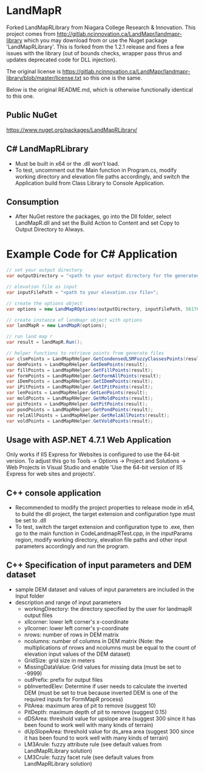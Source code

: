 # LandMapR
Forked LandMapRLibrary from Niagara College Research &amp; Innovation. This project comes from http://gitlab.ncinnovation.ca/LandMapr/landmapr-library which you may download from or use the Nuget package 'LandMapRLibrary'. This is forked from the 1.2.1 release and fixes a few issues with the library (out of bounds checks, wrapper pass thrus and updates deprecated code for DLL injection). 

The original license is https://gitlab.ncinnovation.ca/LandMapr/landmapr-library/blob/master/license.txt so this one is the same.

Below is the original README.md, which is otherwise functionally identical to this one.

## Public NuGet

https://www.nuget.org/packages/LandMapRLibrary/

## C# LandMapRLibrary

- Must be built in x64 or the .dll won't load.
- To test, uncomment out the Main function in Program.cs, modify working directory and elevation file paths accordingly, and switch the Application build from Class Library to Console Application.
 
## Consumption

- After NuGet restore the packages, go into the Dll folder, select LandMapR.dll and set the Build Action to Content and set Copy to Output Directory to Always.

# Example Code for C# Application

```cs
// set your output directory
var outputDirectory = "<path to your output directory for the generated files>";

// elevation file as input
var inputFilePath = "<path to your elevation.csv file>";

// create the options object
var options = new LandMapROptions(outputDirectory, inputFilePath, 561769.763, 4745661.603, 165, 235, 5);

// create instance of landmapr object with options
var landMapR = new LandMapR(options);

// run land map r
var result = landMapR.Run();

// helper functions to retrieve points from generate files
var clsmPoints = LandMapRHelper.GetCondensedLSMFuzzyClassesPoints(result);
var demPoints = LandMapRHelper.GetDemPoints(result);
var fillPoints = LandMapRHelper.GetFillPoints(result);
var formPoints = LandMapRHelper.GetFormAllPoints(result);
var iDemPoints = LandMapRHelper.GetIDemPoints(result);
var iPitPoints = LandMapRHelper.GetIPitPoints(result);
var lenPoints = LandMapRHelper.GetLenPoints(result);
var moldPoints = LandMapRHelper.GetMoldPoints(result);
var pitPoints = LandMapRHelper.GetPitPoints(result);
var pondPoints = LandMapRHelper.GetPondPoints(result);
var relzAllPoints = LandMapRHelper.GetRelzAllPoints(result);
var voldPoints = LandMapRHelper.GetVoldPoints(result);
```

## Usage with ASP.NET 4.7.1 Web Application

Only works if IIS Express for Websites is configured to use the 64-bit version. To adjust this go to Tools -> Options -> Project and Solutions -> Web Projects in Visual Studio and enable 'Use the 64-bit version of IIS Express for web sites and projects'.

## C++ console application

- Recommended to modify the project properties to release mode in x64, to build the dll project, the target extension and configuration type must be set to .dll
- To test, switch the target extension and configuration type to .exe, then go to the main function in CodeLandmapRTest.cpp, in the inputParams region, modify working directory, 
  elevation file paths and other input parameters accordingly and run the program.  
    
## C++ Specification of input parameters and DEM dataset

- sample DEM dataset and values of input parameters are included in the Input folder
- description and range of input parameters
   - workingDirectory: the directory specified by the user for landmapR output files
   - xllcorner: lower left corner's x-coordinate
   - yllcorner: lower left corner's y-coordinate
   - nrows: number of rows in DEM matrix
   - ncolumns: number of columns in DEM matrix (Note: the multiplications of nrows and ncolumns must be equal to the count of elevation input values of the DEM dataset)
   - GridSize: grid size in meters
   - MissingDataValue: Grid values for missing data (must be set to -9999) 
   - outPrefix: prefix for output files
   - pbInvertedElev: Determine if user needs to calculate the inverted DEM (must be set to true because inverted DEM is one of the required inputs for FormMapR process)
   - PitArea: maximum area of pit to remove (suggest 10)
   - PitDepth: maximum depth of pit to remove (suggest 0.15)
   - dDSArea:  threshold value for upslope area	(suggest 300 since it has been found to work well with many kinds of terrain)
   - dUpSlopeArea: threshold value for ds_area area (suggest 300 since it has been found to work well with many kinds of terrain) 
   - LM3Arule: fuzzy attribute rule (see default values from LandMapRLibrary solution)
   - LM3Crule: fuzzy facet rule (see default values from LandMapRLibrary solution)
